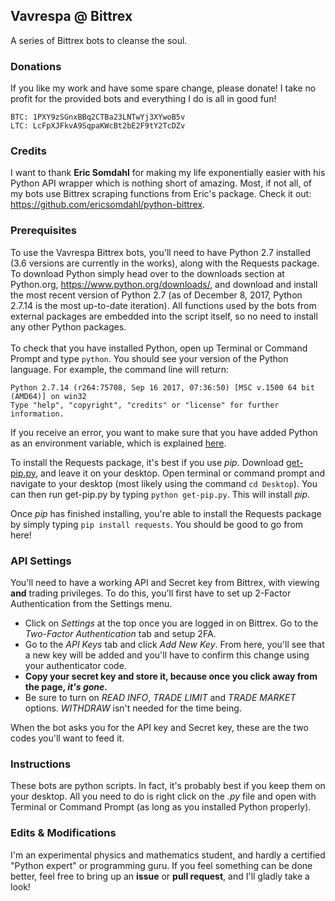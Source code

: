 ## Vavrespa @ Bittrex
A series of Bittrex bots to cleanse the soul.

### Donations

If you like my work and have some spare change, please donate! I take no profit for the provided bots and everything I do is all in good fun!

```
BTC: 1PXY9zSGnxBBq2CTBa23LNTwYj3XYwoB5v
LTC: LcFpXJFkvA9SqpaKWcBt2bE2F9tY2TcDZv
```

### Credits

I want to thank **Eric Somdahl** for making my life exponentially easier with his Python API wrapper which is nothing short of amazing. Most, if not all, of my bots use Bittrex scraping functions from Eric's package. Check it out: https://github.com/ericsomdahl/python-bittrex.

### Prerequisites

To use the Vavrespa Bittrex bots, you'll need to have Python 2.7 installed (3.6 versions are currently in the works), along with the Requests package. To download Python simply head over to the downloads section at Python.org, https://www.python.org/downloads/, and download and install the most recent version of Python 2.7 (as of December 8, 2017, Python 2.7.14 is the most up-to-date iteration). All functions used by the bots from external packages are embedded into the script itself, so no need to install any other Python packages. <br/><br/>
To check that you have installed Python, open up Terminal or Command Prompt and type `python`.  You should see your version of the Python language. For example, the command line will return:
```
Python 2.7.14 (r264:75708, Sep 16 2017, 07:36:50) [MSC v.1500 64 bit (AMD64)] on win32
Type "help", "copyright", "credits" or "license" for further information.
```
If you receive an error, you want to make sure that you have added Python as an environment variable, which is explained [here](https://edu.google.com/openonline/course-builder/docs/1.10/set-up-course-builder/check-for-python.html#add-to-path).

To install the Requests package, it's best if you use *pip*. Download [get-pip.py](https://bootstrap.pypa.io/get-pip.py), and leave it on your desktop. Open terminal or command prompt and navigate to your desktop (most likely using the command `cd Desktop`). You can then run get-pip.py by typing `python get-pip.py`. This will install *pip*.

Once *pip* has finished installing, you're able to install the Requests package by simply typing `pip install requests`. You should be good to go from here!

### API Settings

You'll need to have a working API and Secret key from Bittrex, with viewing **and** trading privileges. To do this, you'll first have to set up 2-Factor Authentication from the Settings menu. 

- Click on *Settings* at the top once you are logged in on Bittrex. Go to the *Two-Factor Authentication* tab and setup 2FA.
- Go to the *API Keys* tab and click *Add New Key*. From here, you'll see that a new key will be added and you'll have to confirm this change using your authenticator code. 
- **Copy your secret key and store it, because once you click away from the page, _it's gone_.**  
- Be sure to turn on *READ INFO*, *TRADE LIMIT* and *TRADE MARKET* options. *WITHDRAW* isn't needed for the time being. 

When the bot asks you for the API key and Secret key, these are the two codes you'll want to feed it.

### Instructions

These bots are python scripts. In fact, it's probably best if you keep them on your desktop. All you need to do is right click on the *.py* file and open with Terminal or Command Prompt (as long as you installed Python properly).

### Edits & Modifications

I'm an experimental physics and mathematics student, and hardly a certified "Python expert" or programming guru. If you feel something can be done better, feel free to bring up an **issue** or **pull request**, and I'll gladly take a look!
